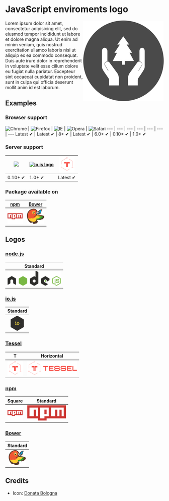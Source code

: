 # JavaScript enviroments logo

<img height="256" src="project-logo/logo.png" alt="Project logo" align="right">

Lorem ipsum dolor sit amet, consectetur adipisicing elit, sed do eiusmod
tempor incididunt ut labore et dolore magna aliqua. Ut enim ad minim veniam,
quis nostrud exercitation ullamco laboris nisi ut aliquip ex ea commodo
consequat. Duis aute irure dolor in reprehenderit in voluptate velit esse
cillum dolore eu fugiat nulla pariatur. Excepteur sint occaecat cupidatat non
proident, sunt in culpa qui officia deserunt mollit anim id est laborum.


<!----------------------------------------------------------------------------->
## Examples

### Browser support

![Chrome](https://raw.github.com/alrra/browser-logos/master/chrome/chrome_48x48.png) | ![Firefox](https://raw.github.com/alrra/browser-logos/master/firefox/firefox_48x48.png) | ![IE](https://raw.github.com/alrra/browser-logos/master/internet-explorer/internet-explorer_48x48.png) | ![Opera](https://raw.github.com/alrra/browser-logos/master/opera/opera_48x48.png) | ![Safari](https://raw.github.com/alrra/browser-logos/master/safari/safari_48x48.png)
--- | --- | --- | --- | --- | --- | ---
Latest ✔ | Latest ✔ | 8+ ✔ | Latest ✔ | 6.0+ ✔ | 0.10+ ✔ | 1.0+ ✔

### Server support

<a href="https://nodejs.org"><img height=48 src="https://raw.githubusercontent.com/caiogondim/javascript-server-side-logos/master/node.js/standard/454x128.png"></a> | <a href="https://iojs.org"><img height=48 src="https://raw.githubusercontent.com/caiogondim/javascript-environments-logos/master/iojs/standard/224x256.png" alt="io.js logo"></a> | <a href="tessel/t/square/128x128.png"><img height=48 src="tessel/t/square/128x128.png" alt="Tessel"></a> 
--- | --- | ---
0.10+ ✔ | 1.0+ ✔ | Latest ✔

### Package available on

[npm](https://npmjs.com) | [Bower](http://bower.io)
|:---:|:---:|
| <a href="npm/square/128x128.png"><img height=48 src="npm/square/128x128.png" alt="npm square logo"></a> | <a href="bower/standard/291x256.png"><img height=48 src="bower/standard/291x256.png" alt="bower logo"></a>


<!----------------------------------------------------------------------------->
## Logos

### [node.js](http://nodejs.org/)

| Standard
|:---:
| <a href="node.js/standard/454x128.png"><img height=48 src="node.js/standard/454x128.png" alt="node.js standard"></a>

### [io.js](https://iojs.org)

| Standard
|:---:
| <a href="iojs/standard/112x128.png"><img height=48 src="iojs/standard/112x128.png" alt="io.js logo"></a>

### [Tessel](https://tessel.io/)

| T | Horizontal
|:---:|:---:
| <a href="tessel/t/square/128x128.png"><img height=48 src="tessel/t/square/128x128.png" alt="Tessel T"></a> | <a href="tessel/horizontal/without-padding/849x256.png"><img height=48 src="tessel/horizontal/without-padding/849x256.png" alt="Tessel horizontal logo"></a>

### [npm](https://www.npmjs.com/)

| Square | Standard
|:---:|:---:
| <a href="npm/square/128x128.png"><img height=48 src="npm/square/128x128.png" alt="npm square logo"></a> | <a href="npm/original/657x256.png"><img height=48 src="npm/original/657x256.png" alt="npm original logo"></a>

### [Bower](http://bower.io)

| Standard
|:---:
| <a href="bower/standard/291x256.png"><img height=48 src="bower/standard/291x256.png" alt="bower logo"></a>


<!----------------------------------------------------------------------------->
## Credits

- Icon: [Donata Bologna](http://thenounproject.com/term/conservation/1909/)
